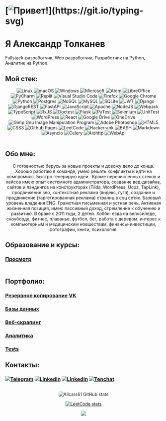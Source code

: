 # [![Привет!](https://readme-typing-svg.herokuapp.com?color=%2336BCF7&lines=Привет!)](https://git.io/typing-svg)
# Я Александр Толканев 

Fullstack-разработчик, Web разработчик, Разработчик на Python, Аналитик на Python.

## Мой стек:
<div id="header" align="center">

![Linux](https://img.shields.io/badge/Linux-FCC624?style=for-the-badge&logo=linux&logoColor=black)
![macOS](https://img.shields.io/badge/mac%20os-000000?style=for-the-badge&logo=macos&logoColor=F0F0F0)
![Windows](https://img.shields.io/badge/Windows-0078D6?style=for-the-badge&logo=windows&logoColor=white)
![Microsoft](https://img.shields.io/badge/Microsoft-0078D4?style=for-the-badge&logo=microsoft&logoColor=white)
![Atom](https://img.shields.io/badge/Atom-%2366595C.svg?style=for-the-badge&logo=atom&logoColor=white)
![LibreOffice](https://img.shields.io/badge/LibreOffice-%2318A303?style=for-the-badge&logo=LibreOffice&logoColor=white)
![PyCharm](https://img.shields.io/badge/pycharm-143?style=for-the-badge&logo=pycharm&logoColor=black&color=black&labelColor=green)
![Replit](https://img.shields.io/badge/Replit-DD1200?style=for-the-badge&logo=Replit&logoColor=white)
![Visual Studio Code](https://img.shields.io/badge/Visual%20Studio%20Code-0078d7.svg?style=for-the-badge&logo=visual-studio-code&logoColor=white)
![Firefox](https://img.shields.io/badge/Firefox-FF7139?style=for-the-badge&logo=Firefox-Browser&logoColor=white)
![Google Chrome](https://img.shields.io/badge/Google%20Chrome-4285F4?style=for-the-badge&logo=GoogleChrome&logoColor=white)
![Python](https://img.shields.io/badge/python-3670A0?style=for-the-badge&logo=python&logoColor=ffdd54)
![Postgres](https://img.shields.io/badge/postgres-%23316192.svg?style=for-the-badge&logo=postgresql&logoColor=white)
![NoSQL](https://img.shields.io/badge/NoSQL-%2307405e.svg?style=for-the-badge&logo=NoSQL&logoColor=white)
![MySQL](https://img.shields.io/badge/mysql-%2300f.svg?style=for-the-badge&logo=mysql&logoColor=white)
![SQLite](https://img.shields.io/badge/sqlite-%2307405e.svg?style=for-the-badge&logo=sqlite&logoColor=white)
![JWT](https://img.shields.io/badge/JWT-black?style=for-the-badge&logo=JSON%20web%20tokens)
![Django](https://img.shields.io/badge/django-%23092E20.svg?style=for-the-badge&logo=django&logoColor=white)
![DjangoREST](https://img.shields.io/badge/DJANGO-REST-ff1709?style=for-the-badge&logo=django&logoColor=white&color=ff1709&labelColor=gray)
![FastAPI](https://img.shields.io/badge/FastAPI-005571?style=for-the-badge&logo=fastapi)
![JavaScript](https://img.shields.io/badge/javascript-%23323330.svg?style=for-the-badge&logo=javascript&logoColor=%23F7DF1E)
![Apache](https://img.shields.io/badge/apache-%23D42029.svg?style=for-the-badge&logo=apache&logoColor=white)
![NodeJS](https://img.shields.io/badge/node.js-6DA55F?style=for-the-badge&logo=node.js&logoColor=white)
![Webpack](https://img.shields.io/badge/webpack-%238DD6F9.svg?style=for-the-badge&logo=webpack&logoColor=black)
![TypeScript](https://img.shields.io/badge/TypeScript-%23323330.svg?style=for-the-badge&logo=javascript&logoColor=%23F7DF1E)
![RxJS](https://img.shields.io/badge/rxjs-%23B7178C.svg?style=for-the-badge&logo=reactivex&logoColor=white)
![Doctest](https://img.shields.io/badge/Doctest-3670A0?style=for-the-badge&logo=python&logoColor=ffdd54)
![Flask](https://img.shields.io/badge/flask-%23000.svg?style=for-the-badge&logo=flask&logoColor=white)
![PyTest](https://img.shields.io/badge/PyTest-3670A0?style=for-the-badge&logo=python&logoColor=ffdd54)
![Selenium](https://img.shields.io/badge/-selenium-%43B02A?style=for-the-badge&logo=selenium&logoColor=white)
![UnitTest](https://img.shields.io/badge/UnitTest-3670A0?style=for-the-badge&logo=python&logoColor=ffdd54)
![WordPress](https://img.shields.io/badge/WordPress-%23117AC9.svg?style=for-the-badge&logo=WordPress&logoColor=white)
![React](https://img.shields.io/badge/react-%2320232a.svg?style=for-the-badge&logo=react&logoColor=%2361DAFB)
![Google Drive](https://img.shields.io/badge/Google%20Drive-4285F4?style=for-the-badge&logo=googledrive&logoColor=white)
![OneDrive](https://img.shields.io/badge/OneDrive-0078D4.svg?style=for-the-badge&logo=microsoftonedrive&logoColor=white)
![Gimp Gnu Image Manipulation Program](https://img.shields.io/badge/Gimp-657D8B?style=for-the-badge&logo=gimp&logoColor=FFFFFF)
![Adobe Photoshop](https://img.shields.io/badge/adobe%20photoshop-%2331A8FF.svg?style=for-the-badge&logo=adobe%20photoshop&logoColor=white)
![HTML5](https://img.shields.io/badge/html5-%23E34F26.svg?style=for-the-badge&logo=html5&logoColor=white)
![CSS3](https://img.shields.io/badge/css3-%231572B6.svg?style=for-the-badge&logo=css3&logoColor=white)
![Github Pages](https://img.shields.io/badge/github%20pages-121013?style=for-the-badge&logo=github&logoColor=white)
![LeetCode](https://img.shields.io/badge/LeetCode-000000?style=for-the-badge&logo=LeetCode&logoColor=#d16c06)
![Hackerrank](https://img.shields.io/badge/-Hackerrank-2EC866?style=for-the-badge&logo=HackerRank&logoColor=white)
![BASH](https://img.shields.io/badge/BASH-%23092E20.svg?style=for-the-badge&logo=BASH&logoColor=white)
![Markdown](https://img.shields.io/badge/markdown-%23000000.svg?style=for-the-badge&logo=markdown&logoColor=white)
![Asyncio](https://img.shields.io/badge/Asyncio-%23000.svg?style=for-the-badge&logo=Asyncio&logoColor=white)
![Celery](https://img.shields.io/badge/Celery-657D8B?style=for-the-badge&logo=Celery&logoColor=FFFFFF)
![Aiohttp](https://img.shields.io/badge/Aiohttp-657D8B?style=for-the-badge&logo=Aiohttp&logoColor=FFFFFF)
![WebApi](https://img.shields.io/badge/WebApi-005571?style=for-the-badge&logo=WebApi)<br/><br/></div>


## Обо мне:
<div id="header" align="center">
С готовностью берусь за новые проекты и довожу дело до конца. Хорошо работаю в команде, умею решать конфликты и идти на компромисс. Быстро генерирую идеи . Кроме перечисленных стеков и кейсов имею опыт системного администратора, создание вед-дизайна, сайтов и лэндингов на конструкторах (Tilda, WordPress, Ucoz, TapLink), продвижение seo, контекстная реклама (яндекс, гугл), создание и продвижение (таргетированная реклама) страниц в соц сетях. Базовый уровень владения ENG. Грамотная письменная и устная речь. Активная жизненная позиция, имею пассивный доход, стремление к обучению и развитию. В браке с 2011 года, 2 детей. Хобби: езда на велосипеде, сноуборде, фитнес, плаванье, футбол, бег, работа с деревом, интерес к компьютерным и медицинским новшествам, финансы-инвестиции, фотографии, книги, психология.</div>


## Образование и курсы: 
### [Просмотр](https://github.com/allcars61/allcars61/blob/main/education/README.MD)<br/><br/>

## Портфолио:
### [Резервное копирование VK](https://github.com/allcars61/prf_vk/)<br/>
### [Базы данных](https://github.com/allcars61/pfr_bd_0/)<br/>
### [Веб-скрапинг](https://github.com/allcars61/pfr_wb_skr)<br/>
### [Аналитика](https://github.com/allcars61/pft_analytics)<br/>
### [Tests](https://github.com/allcars61/pfr_test)<br/>


## Контакты:
### [![Telegram](https://img.shields.io/badge/-Telegram-090909?style=for-the-badge&logo=telegram&logoColor=27A0D9)](https://t.me/allcars61) [![LinkedIn](https://img.shields.io/badge/-Whatsapp-090909?style=for-the-badge&logo=Whatsapp&logoColor=007BB6)](https://api.whatsapp.com/send/?phone=79185544300) [![LinkedIn](https://img.shields.io/badge/-LinkedIn-090909?style=for-the-badge&logo=linkedin&logoColor=007BB6)](https://www.linkedin.com/in/aleksandr-tolkanev-912b9820b/) [![Tenchat](https://img.shields.io/badge/-tenchat-090909?style=for-the-badge&logo=tenchat&logoColor=007BB6)](https://tenchat.ru/Tolkanev/)


## 
<div id="header" align="center">
  
![Allcars61 GitHub stats](https://github-readme-stats.vercel.app/api?username=allcars61&show_icons=true&bg_color=00000000)

  
  
[![LeetCode stats](https://leetcode-stats-six.vercel.app/?username=allcars61&theme=dark)](https://github.com/allcars61/leetcode-stats)




![](https://komarev.com/ghpvc/?username=your-github-username)
</div>
